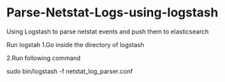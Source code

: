 # Parse-Netstat-Logs-using-logstash

Using Logstash to parse netstat events and push them to elasticsearch

Run logstah 
1.Go inside the directory of logstash

2.Run following command 

 sudo bin/logstash -f netstat_log_parser.conf
 
